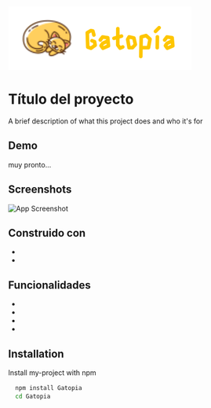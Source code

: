 

![Logo](./src/assets/mobile/logo-read.svg)

# Título del proyecto

A brief description of what this project does and who it's for

## Demo

muy pronto...

## Screenshots

![App Screenshot](https://via.placeholder.com/468x300?text=App+Screenshot+Here)


## Construido con

- 

- 


## Funcionalidades

- 
- 
- 
- 


## Installation

Install my-project with npm

```bash
  npm install Gatopia
  cd Gatopia
```
    